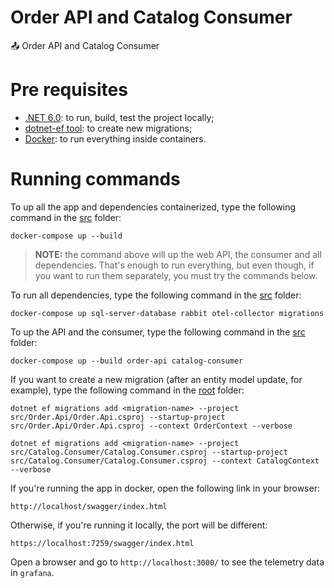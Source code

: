 # Order API and Catalog Consumer

📤 Order API and Catalog Consumer

# Pre requisites

- [.NET 6.0](https://dotnet.microsoft.com/en-us/download): to run, build, test the project locally;
- [dotnet-ef tool](https://docs.microsoft.com/en-us/ef/core/cli/dotnet): to create new migrations;
- [Docker](https://www.docker.com/products/docker-desktop/): to run everything inside containers.

# Running commands

To up all the app and dependencies containerized, type the following command in
the [src](./src) folder:

```shell
docker-compose up --build
```

> **NOTE:** the command above will up the web API, the consumer and all dependencies.
> That's enough to run everything, but even though, if you want to run them separately,
> you must try the commands below.

To run all dependencies, type the following command in
the [src](./src) folder:

```shell
docker-compose up sql-server-database rabbit otel-collector migrations
```

To up the API and the consumer, type the following command in
the [src](./src) folder:

```shell
docker-compose up --build order-api catalog-consumer
```

If you want to create a new migration (after an entity model update, for example), type the following command in
the [root](./) folder:

```shell
dotnet ef migrations add <migration-name> --project src/Order.Api/Order.Api.csproj --startup-project src/Order.Api/Order.Api.csproj --context OrderContext --verbose

dotnet ef migrations add <migration-name> --project src/Catalog.Consumer/Catalog.Consumer.csproj --startup-project src/Catalog.Consumer/Catalog.Consumer.csproj --context CatalogContext --verbose
```

If you're running the app in docker, open the following link in your browser:

```shell
http://localhost/swagger/index.html
```

Otherwise, if you're running it locally, the port will be different:

```shell
https://localhost:7259/swagger/index.html
```

Open a browser and go to `http://localhost:3000/` to see the telemetry data in `grafana`.